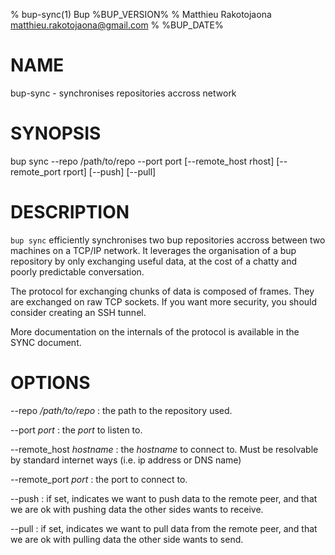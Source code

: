 % bup-sync(1) Bup %BUP_VERSION%
% Matthieu Rakotojaona <matthieu.rakotojaona@gmail.com>
% %BUP_DATE%

# NAME

bup-sync - synchronises repositories accross network

# SYNOPSIS

bup sync --repo /path/to/repo --port port [--remote_host rhost]
\[--remote_port rport] \[--push] \[--pull]

# DESCRIPTION

`bup sync` efficiently synchronises two bup repositories accross between
two machines on a TCP/IP network. It leverages the organisation of a bup
repository by only exchanging useful data, at the cost of a chatty and
poorly predictable conversation.

The protocol for exchanging chunks of data is composed of frames. They
are exchanged on raw TCP sockets. If you want more security, you should
consider creating an SSH tunnel.

More documentation on the internals of the protocol is available in the
SYNC document.

# OPTIONS

--repo */path/to/repo*
:   the path to the repository used.

--port *port*
:   the *port* to listen to.

--remote_host *hostname*
:   the *hostname* to connect to. Must be resolvable by standard internet ways
    (i.e. ip address or DNS name)

--remote_port *port*
:   the port to connect to.

--push 
:   if set, indicates we want to push data to the remote peer, and that
    we are ok with pushing data the other sides wants to receive.

--pull 
:   if set, indicates we want to pull data from the remote peer, and
    that we are ok with pulling data the other side wants to send.
